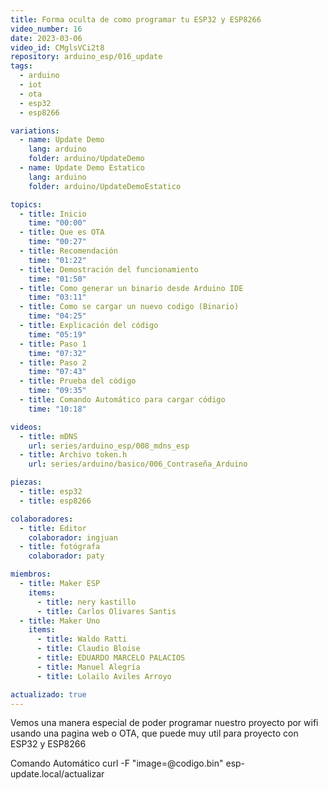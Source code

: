 ```yaml
---
title: Forma oculta de como programar tu ESP32 y ESP8266
video_number: 16
date: 2023-03-06
video_id: CMglsVCi2t8
repository: arduino_esp/016_update
tags:
  - arduino
  - iot
  - ota
  - esp32
  - esp8266

variations:
  - name: Update Demo
    lang: arduino
    folder: arduino/UpdateDemo
  - name: Update Demo Estatico
    lang: arduino
    folder: arduino/UpdateDemoEstatico

topics:
  - title: Inicio
    time: "00:00"
  - title: Que es OTA
    time: "00:27"
  - title: Recomendación
    time: "01:22"
  - title: Demostración del funcionamiento
    time: "01:50"
  - title: Como generar un binario desde Arduino IDE
    time: "03:11"
  - title: Como se cargar un nuevo codigo (Binario)
    time: "04:25"
  - title: Explicación del código
    time: "05:19"
  - title: Paso 1
    time: "07:32"
  - title: Paso 2
    time: "07:43"
  - title: Prueba del código
    time: "09:35"
  - title: Comando Automático para cargar código
    time: "10:18"

videos:
  - title: mDNS
    url: series/arduino_esp/008_mdns_esp
  - title: Archivo token.h
    url: series/arduino/basico/006_Contraseña_Arduino

piezas:
  - title: esp32
  - title: esp8266

colaboradores:
  - title: Editor
    colaborador: ingjuan
  - title: fotógrafa
    colaborador: paty

miembros:
  - title: Maker ESP
    items:
      - title: nery kastillo
      - title: Carlos Olivares Santis
  - title: Maker Uno
    items:
      - title: Waldo Ratti
      - title: Claudio Bloise
      - title: EDUARDO MARCELO PALACIOS
      - title: Manuel Alegría
      - title: Lolailo Aviles Arroyo

actualizado: true
---
```


Vemos una manera especial de poder programar nuestro proyecto por wifi usando una pagina web o OTA, que puede muy util para proyecto con ESP32 y ESP8266

Comando Automático
curl -F "image=@codigo.bin" esp-update.local/actualizar
